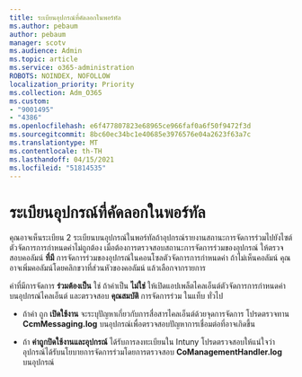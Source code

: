 ```yaml
---
title: ระเบียนอุปกรณ์ที่คัดลอกในพอร์ทัล
ms.author: pebaum
author: pebaum
manager: scotv
ms.audience: Admin
ms.topic: article
ms.service: o365-administration
ROBOTS: NOINDEX, NOFOLLOW
localization_priority: Priority
ms.collection: Adm_O365
ms.custom:
- "9001495"
- "4386"
ms.openlocfilehash: e6f477807823e68965ce966faf0a6f50f9472f3d
ms.sourcegitcommit: 8bc60ec34bc1e40685e3976576e04a2623f63a7c
ms.translationtype: MT
ms.contentlocale: th-TH
ms.lasthandoff: 04/15/2021
ms.locfileid: "51814535"
---
```

# <a name="duplicate-device-record-in-the-portal"></a>ระเบียนอุปกรณ์ที่คัดลอกในพอร์ทัล

คุณอาจเห็นระเบียน 2 ระเบียนบนอุปกรณ์ในพอร์ทัลถ้าอุปกรณ์รายงานสถานะการจัดการร่วมไปยังไซต์ตัวจัดการการกําหนดค่าไม่ถูกต้อง เมื่อต้องการตรวจสอบสถานะการจัดการร่วมของอุปกรณ์ ให้ตรวจสอบคอลัมน์ **ที่มี** การจัดการร่วมของอุปกรณ์ในคอนโซลตัวจัดการการกําหนดค่า ถ้าไม่เห็นคอลัมน์ คุณอาจเพิ่มคอลัมน์โดยคลิกขวาที่ส่วนหัวของคอลัมน์ แล้วเลือกจากรายการ

ค่าที่มีการจัดการ **ร่วมต้องเป็น** ใช่ ถ้าค่าเป็น **ไม่ใช่** ให้เปิดแอปเพล็ตไคลเอ็นต์ตัวจัดการการกําหนดค่าบนอุปกรณ์ไคลเอ็นต์ และตรวจสอบ **คุณสมบัติ** การจัดการร่วม ในแท็บ ทั่วไป

- ถ้าค่า ถูก **เปิดใช้งาน** จะระบุปัญหาเกี่ยวกับการสื่อสารไคลเอ็นต์ด้วยจุดการจัดการ โปรดตรวจทาน **CcmMessaging.log** บนอุปกรณ์เพื่อตรวจสอบปัญหาการเชื่อมต่อที่อาจเกิดขึ้น

- ถ้า **ค่าถูกปิดใช้งานและอุปกรณ์** ได้รับการลงทะเบียนใน Intuny โปรดตรวจสอบให้แน่ใจว่าอุปกรณ์ได้รับนโยบายการจัดการร่วมโดยการตรวจสอบ **CoManagementHandler.log** บนอุปกรณ์
